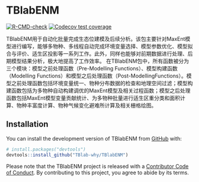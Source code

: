 
<!-- README.md is generated from README.Rmd. Please edit that file -->

# TBlabENM

<!-- badges: start -->

[![R-CMD-check](https://github.com/TBlab-why/TBlabENM/actions/workflows/R-CMD-check.yaml/badge.svg)](https://github.com/TBlab-why/TBlabENM/actions/workflows/R-CMD-check.yaml)
[![Codecov test
coverage](https://codecov.io/gh/TBlab-why/TBlabENM/graph/badge.svg)](https://app.codecov.io/gh/TBlab-why/TBlabENM)
<!-- badges: end -->

TBlabENM用于自动化批量完成生态位建模及后续分析。该包主要针对MaxEnt模型进行编写，能够多物种、多线程自动完成环境变量选择、模型参数优化、模型拟合与评价、适生区投影等一系列工作。此外，同样也能够对前期数据进行处理、后期模型结果分析，极大地提高了工作效率。
在TBlabENM包中，所有函数被分为三个模块：模型之前处理函数（Pre-Modelling
Functions）、模型构建函数（Modelling
Functions）和模型之后处理函数（Post-ModellingFunctions）。模型之前处理函数包括环境变量统一、物种分布数据的检查和地理空间过滤；模型构建函数包括为多物种自动构建调优的MaxEnt模型及相关过程函数；模型之后处理函数包括MaxEnt模型变量贡献统计、为多物种批量进行适生区重分类和面积计算、物种丰富度计算、物种气候变化避难所计算及相关栅格绘图。

## Installation

You can install the development version of TBlabENM from
[GitHub](https://github.com/) with:

``` r
# install.packages("devtools")
devtools::install_github("TBlab-why/TBlabENM")
```

Please note that the TBlabENM project is released with a [Contributor
Code of
Conduct](https://contributor-covenant.org/version/2/1/CODE_OF_CONDUCT.html).
By contributing to this project, you agree to abide by its terms.
